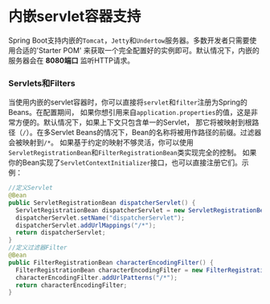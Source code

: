 内嵌servlet容器支持
==========================
Spring Boot支持内嵌的`Tomcat`，`Jetty`和`Undertow`服务器。多数开发者只需要使用合适的'Starter POM'
来获取一个完全配置好的实例即可。默认情况下，内嵌的服务器会在 **8080端口** 监听HTTP请求。

### Servlets和Filters
当使用内嵌的servlet容器时，你可以直接将`servlet`和`filter`注册为Spring的Beans。在配置期间，
如果你想引用来自`application.properties`的值，这是非常方便的。默认情况下，如果上下文只包含单一的Servlet，
那它将被映射到根路径（`/`）。在多Servlet Beans的情况下，Bean的名称将被用作路径的前缀。过滤器会被映射到`/*`。
如果基于约定的映射不够灵活，你可以使用`ServletRegistrationBean`和`FilterRegistrationBean`类实现完全的控制。 如果你的Bean实现了`ServletContextInitializer`接口，也可以直接注册它们。示例：
```java
//定义Servlet
@Bean
public ServletRegistrationBean dispatcherServlet() {
  ServletRegistrationBean dispatcherServlet = new ServletRegistrationBean(new DispatcherServlet());
  dispatcherServlet.setName("dispatcherServlet");
  dispatcherServlet.addUrlMappings("/*");
  return dispatcherServlet;
}
//定义过滤器Filter
@Bean
public FilterRegistrationBean characterEncodingFilter() {
  FilterRegistrationBean characterEncodingFilter = new FilterRegistrationBean(new CharacterEncodingFilter(), dispatcherServlet());
  characterEncodingFilter.addUrlPatterns("/*");
  return characterEncodingFilter;
}
```
